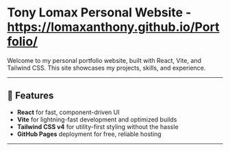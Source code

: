 # Tony Lomax Personal Website - https://lomaxanthony.github.io/Portfolio/

Welcome to my personal portfolio website, built with React, Vite, and Tailwind CSS. This site showcases my projects, skills, and experience.

---

## 🚀 Features

- **React** for fast, component-driven UI  
- **Vite** for lightning-fast development and optimized builds  
- **Tailwind CSS v4** for utility-first styling without the hassle  
- **GitHub Pages** deployment for free, reliable hosting  

---
